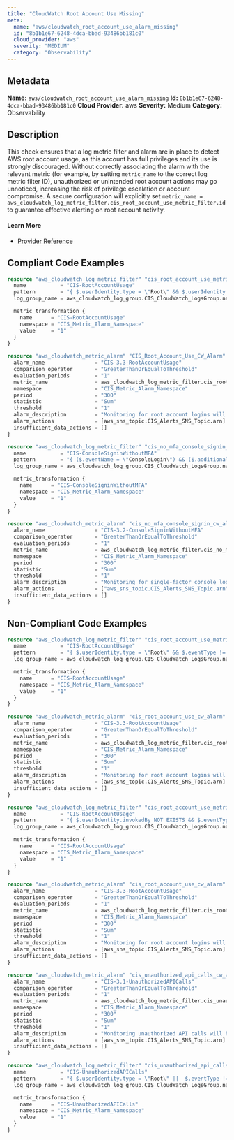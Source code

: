 ```yaml
---
title: "CloudWatch Root Account Use Missing"
meta:
  name: "aws/cloudwatch_root_account_use_alarm_missing"
  id: "8b1b1e67-6248-4dca-bbad-93486bb181c0"
  cloud_provider: "aws"
  severity: "MEDIUM"
  category: "Observability"
---
```

## Metadata
**Name:** `aws/cloudwatch_root_account_use_alarm_missing`
**Id:** `8b1b1e67-6248-4dca-bbad-93486bb181c0`
**Cloud Provider:** aws
**Severity:** Medium
**Category:** Observability
## Description
This check ensures that a log metric filter and alarm are in place to detect AWS root account usage, as this account has full privileges and its use is strongly discouraged. Without correctly associating the alarm with the relevant metric (for example, by setting `metric_name` to the correct log metric filter ID), unauthorized or unintended root account actions may go unnoticed, increasing the risk of privilege escalation or account compromise. A secure configuration will explicitly set `metric_name = aws_cloudwatch_log_metric_filter.cis_root_account_use_metric_filter.id` to guarantee effective alerting on root account activity.

#### Learn More

 - [Provider Reference](https://registry.terraform.io/providers/hashicorp/aws/latest/docs/resources/cloudwatch_log_metric_filter#pattern)


## Compliant Code Examples
```terraform
resource "aws_cloudwatch_log_metric_filter" "cis_root_account_use_metric_filter" {
  name           = "CIS-RootAccountUsage"
  pattern        = "{ $.userIdentity.type = \"Root\" && $.userIdentity.invokedBy NOT EXISTS && $.eventType != \"AwsServiceEvent\" }"
  log_group_name = aws_cloudwatch_log_group.CIS_CloudWatch_LogsGroup.name

  metric_transformation {
    name      = "CIS-RootAccountUsage"
    namespace = "CIS_Metric_Alarm_Namespace"
    value     = "1"
  }
}

resource "aws_cloudwatch_metric_alarm" "CIS_Root_Account_Use_CW_Alarm" {
  alarm_name                = "CIS-3.3-RootAccountUsage"
  comparison_operator       = "GreaterThanOrEqualToThreshold"
  evaluation_periods        = "1"
  metric_name               = aws_cloudwatch_log_metric_filter.cis_root_account_use_metric_filter.id
  namespace                 = "CIS_Metric_Alarm_Namespace"
  period                    = "300"
  statistic                 = "Sum"
  threshold                 = "1"
  alarm_description         = "Monitoring for root account logins will provide visibility into the use of a fully privileged account and an opportunity to reduce the use of it."
  alarm_actions             = [aws_sns_topic.CIS_Alerts_SNS_Topic.arn]
  insufficient_data_actions = []
}

resource "aws_cloudwatch_log_metric_filter" "cis_no_mfa_console_signin_metric_filter" {
  name           = "CIS-ConsoleSigninWithoutMFA"
  pattern        = "{ ($.eventName = \"ConsoleLogin\") && ($.additionalEventData.MFAUsed != \"Yes\") }"
  log_group_name = aws_cloudwatch_log_group.CIS_CloudWatch_LogsGroup.name

  metric_transformation {
    name      = "CIS-ConsoleSigninWithoutMFA"
    namespace = "CIS_Metric_Alarm_Namespace"
    value     = "1"
  }
}

resource "aws_cloudwatch_metric_alarm" "cis_no_mfa_console_signin_cw_alarm" {
  alarm_name                = "CIS-3.2-ConsoleSigninWithoutMFA"
  comparison_operator       = "GreaterThanOrEqualToThreshold"
  evaluation_periods        = "1"
  metric_name               = aws_cloudwatch_log_metric_filter.cis_no_mfa_console_signin_metric_filter.id
  namespace                 = "CIS_Metric_Alarm_Namespace"
  period                    = "300"
  statistic                 = "Sum"
  threshold                 = "1"
  alarm_description         = "Monitoring for single-factor console logins will increase visibility into accounts that are not protected by MFA."
  alarm_actions             = ["aws_sns_topic.CIS_Alerts_SNS_Topic.arn"]
  insufficient_data_actions = []
}

```
## Non-Compliant Code Examples
```terraform
resource "aws_cloudwatch_log_metric_filter" "cis_root_account_use_metric_filter" {
  name           = "CIS-RootAccountUsage"
  pattern        = "{ $.userIdentity.type = \"Root\" && $.eventType != \"AwsServiceEvent\" }"
  log_group_name = aws_cloudwatch_log_group.CIS_CloudWatch_LogsGroup.name

  metric_transformation {
    name      = "CIS-RootAccountUsage"
    namespace = "CIS_Metric_Alarm_Namespace"
    value     = "1"
  }
}

resource "aws_cloudwatch_metric_alarm" "cis_root_account_use_cw_alarm" {
  alarm_name                = "CIS-3.3-RootAccountUsage"
  comparison_operator       = "GreaterThanOrEqualToThreshold"
  evaluation_periods        = "1"
  metric_name               = aws_cloudwatch_log_metric_filter.cis_root_account_use_metric_filter.id
  namespace                 = "CIS_Metric_Alarm_Namespace"
  period                    = "300"
  statistic                 = "Sum"
  threshold                 = "1"
  alarm_description         = "Monitoring for root account logins will provide visibility into the use of a fully privileged account and an opportunity to reduce the use of it."
  alarm_actions             = [aws_sns_topic.CIS_Alerts_SNS_Topic.arn]
  insufficient_data_actions = []
}

```

```terraform
resource "aws_cloudwatch_log_metric_filter" "cis_root_account_use_metric_filter" {
  name           = "CIS-RootAccountUsage"
  pattern        = "{ $.userIdentity.invokedBy NOT EXISTS && $.eventType != \"AwsServiceEvent\" }"
  log_group_name = aws_cloudwatch_log_group.CIS_CloudWatch_LogsGroup.name

  metric_transformation {
    name      = "CIS-RootAccountUsage"
    namespace = "CIS_Metric_Alarm_Namespace"
    value     = "1"
  }
}

resource "aws_cloudwatch_metric_alarm" "cis_root_account_use_cw_alarm" {
  alarm_name                = "CIS-3.3-RootAccountUsage"
  comparison_operator       = "GreaterThanOrEqualToThreshold"
  evaluation_periods        = "1"
  metric_name               = aws_cloudwatch_log_metric_filter.cis_root_account_use_metric_filter.id
  namespace                 = "CIS_Metric_Alarm_Namespace"
  period                    = "300"
  statistic                 = "Sum"
  threshold                 = "1"
  alarm_description         = "Monitoring for root account logins will provide visibility into the use of a fully privileged account and an opportunity to reduce the use of it."
  alarm_actions             = [aws_sns_topic.CIS_Alerts_SNS_Topic.arn]
  insufficient_data_actions = []
}

```

```terraform
resource "aws_cloudwatch_metric_alarm" "cis_unauthorized_api_calls_cw_alarm" {
  alarm_name                = "CIS-3.1-UnauthorizedAPICalls"
  comparison_operator       = "GreaterThanOrEqualToThreshold"
  evaluation_periods        = "1"
  metric_name               = aws_cloudwatch_log_metric_filter.cis_unauthorized_api_calls_metric_filter.id
  namespace                 = "CIS_Metric_Alarm_Namespace"
  period                    = "300"
  statistic                 = "Sum"
  threshold                 = "1"
  alarm_description         = "Monitoring unauthorized API calls will help reveal application errors and may reduce time to detect malicious activity."
  alarm_actions             = [aws_sns_topic.CIS_Alerts_SNS_Topic.arn]
  insufficient_data_actions = []
}

resource "aws_cloudwatch_log_metric_filter" "cis_unauthorized_api_calls_metric_filter" {
  name           = "CIS-UnauthorizedAPICalls"
  pattern        = "{ $.userIdentity.type = \"Root\" ||  $.eventType != \"AwsServiceEvent\" }"
  log_group_name = aws_cloudwatch_log_group.CIS_CloudWatch_LogsGroup.name

  metric_transformation {
    name      = "CIS-UnauthorizedAPICalls"
    namespace = "CIS_Metric_Alarm_Namespace"
    value     = "1"
  }
}

```